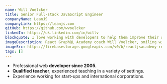 ```yaml
---
name: Will Voelcker
title: Senior Full-stack JavaScript Engineer
companyName: LeanJS
companyLink: https://leanjs.com
gitHub: https://github.com/wvoelcker
linkedIn: https://uk.linkedin.com/in/willv
blockquote: I love working with developers to help them improve their skills, stretch their brains, further their understanding, and advance their career.
imageDescription: React GraphQL Academy coach Will Voelcker, smiling with coach Alex in the background
imageSrc: https://firebasestorage.googleapis.com/v0/b/reactjsacademy-react.appspot.com/o/team%2Fwill.jpg?alt=media
tags: []
---
```


- Professional web **developer since 2005**.
- **Qualified teacher**, experienced teaching in
  a variety of settings.
- Experience working for start-ups and international
  corporations.
